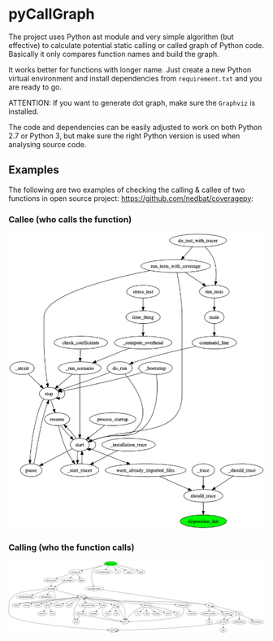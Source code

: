 # pyCallGraph

The project uses Python ast module and very simple algorithm (but effective) to calculate potential static calling or called graph of Python code. Basically it only compares function names and build the graph.

It works better for functions with longer name. Just create a new Python virtual environment and install dependencies from `requirement.txt` and you are ready to go.

ATTENTION: If you want to generate dot graph, make sure the `Graphviz` is installed.

The code and dependencies can be easily adjusted to work on both Python 2.7 or Python 3, but make sure the right Python version is used when analysing source code.

## Examples
The following are two examples of checking the calling & callee of two functions in open source project: https://github.com/nedbat/coveragepy:

### Callee (who calls the function)
![Alt text](build_func_deps_callee.png?raw=true "Callee")

### Calling (who the function calls)
![Alt text](build_func_deps_calling.png?raw=true "Calling")
 